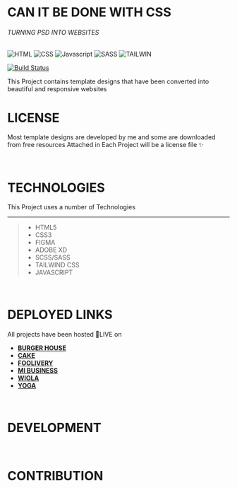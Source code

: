 # CAN IT BE DONE WITH CSS
###### TURNING PSD INTO WEBSITES

![HTML](https://img.shields.io/badge/-HTML-orange?style=for-the-badge&logo=HTML5)
![CSS](https://img.shields.io/badge/-CSS-blue?style=for-the-badge&logo=CSS3)
![Javascript](https://img.shields.io/badge/-Javascript-yellow?style=for-the-badge&logo=javaScript&labelColor=black)
![SASS](https://img.shields.io/badge/-SASS-CC6699?style=for-the-badge&logo=SASS&logoColor=white)
![TAILWIN](https://img.shields.io/badge/-Tailwind-06B6D4?style=for-the-badge&logo=TAILWINDCSS&logoColor=white)



[![Build Status](https://travis-ci.org/joemccann/dillinger.svg?branch=master)](https://travis-ci.org/joemccann/dillinger)

This Project contains template designs that have been converted into beautiful and responsive websites

# LICENSE
Most template designs are developed by me and some are downloaded from free resources
Attached in Each Project will be a license file ✨

<br>

# TECHNOLOGIES 
This Project uses a number of Technologies
*** 
> - HTML5
> - CSS3
> - FIGMA
> - ADOBE XD
> - SCSS/SASS
> - TAILWIND CSS
> - JAVASCRIPT

<br>


# DEPLOYED LINKS

All projects have been hosted 
🔴LIVE on

- **[BURGER HOUSE](https://preeminent-fox-32062c.netlify.app)**
- **[CAKE](https://eff.org)**
- **[FOOLIVERY](https://eff.org)** 
- **[MI BUSINESS](https://eff.org)** 
- **[WIOLA](https://eff.org)** 
- **[YOGA](https://eff.org)**  



<br>

# DEVELOPMENT



<BR>

# CONTRIBUTION


